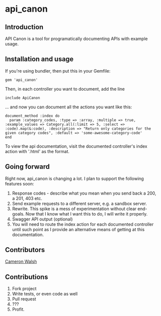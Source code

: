 # api_canon

## Introduction
API Canon is a tool for programatically documenting APIs with example usage.

## Installation and usage
If you're using bundler, then put this in your Gemfile:

    gem 'api_canon'

Then, in each controller you want to document, add the line

    include ApiCanon

... and now you can document all the actions you want like this:

    document_method :index do
      param :category_codes, :type => :array, :multiple => true, :example_values => Category.all(:limit => 5, :select => :code).map(&:code), :description => "Return only categories for the given category codes", :default => 'some-awesome-category-code'
    end

To view the api documentation, visit the documented controller's index action with '.html' as the format.


## Going forward

Right now, api_canon is changing a lot.  I plan to support the following features soon:

1. Response codes - describe what you mean when you send back a 200, a 201, 403 etc.
2. Send example requests to a different server, e.g. a sandbox server.
3. Rewrite. This spike is a mess of experimentation without clear end-goals. Now that I know what I want this to do, I will write it properly.
4. Swagger API output (optional)
5. You will need to route the index action for each documented controller until such point as I provide an alternative means of getting at this documentation.

## Contributors
[Cameron Walsh](http://github.com/cwalsh)

## Contributions
1. Fork project
2. Write tests, or even code as well
3. Pull request
4. ???
5. Profit.
